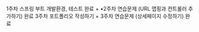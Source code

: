 1주차 스프링 부트 개발환경, 테스트 완료 + •2주차 연습문제 (URL 맵핑과 컨트롤러 추가하기) 완료
3주차 포트폴리오 작성하기 + 3주차 연습문제 (상세페이지 수정하기) 완료
